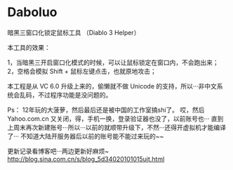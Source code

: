 Daboluo
=======
暗黑三窗口化锁定鼠标工具 （Diablo 3 Helper）

本工具的效果：

1，当暗黑三开启窗口化模式的时候，可以让鼠标锁定在窗口内，不会跑出来；
2，空格会模拟 Shift + 鼠标左键点击，也就原地攻击；

本工程是从 VC 6.0 升级上来的，偷懒就不做 Unicode 的支持，所以···非中文系统会乱码，不过程序功能是没问题的。

Ps：
12年玩的大菠萝，然后最后还是被中国的工作室搞shi了。
哎，然后 Yahoo.com.cn 又关闭，得，手机一换，登录验证器也没了，以前账号也···
直到上周末再次新建账号···所以···以前的就顺带升级下，不然···还得开虚拟机才能编译了···
不知道大陆开服务器后以前的账号能不能过来玩的~~


更新记录看博客吧···两边更新好麻烦~
http://blog.sina.com.cn/s/blog_5d34020101015ujt.html
